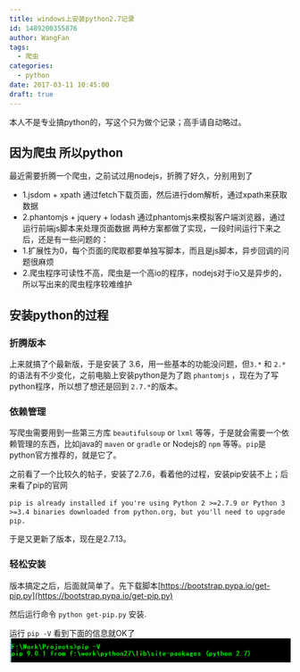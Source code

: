 ```yaml
---
title: windows上安装python2.7记录
id: 1489200355876
author: WangFan
tags:
  - 爬虫
categories:
  - python
date: 2017-03-11 10:45:00
draft: true
---
```

本人不是专业搞python的，写这个只为做个记录；高手请自动略过。
<!--more-->
## 因为爬虫 所以python
最近需要折腾一个爬虫，之前试过用nodejs，折腾了好久，分别用到了
- 1.jsdom + xpath 通过fetch下载页面，然后进行dom解析，通过xpath来获取数据
- 2.phantomjs + jquery + lodash 通过phantomjs来模拟客户端浏览器，通过运行前端js脚本来处理页面数据
两种方案都做了实现，一段时间运行下来之后，还是有一些问题的：
- 1.扩展性为0，每个页面的爬取都要单独写脚本，而且是js脚本，异步回调的问题很麻烦
- 2.爬虫程序可读性不高，爬虫是一个高io的程序，nodejs对于io又是异步的，所以写出来的爬虫程序较难维护

## 安装python的过程
### 折腾版本
上来就搞了个最新版，于是安装了 3.6，用一些基本的功能没问题，但`3.*` 和 `2.*` 的语法有不少变化，之前电脑上安装python是为了跑 `phantomjs` ，现在为了写python程序，所以想了想还是回到 `2.7.*`的版本。
### 依赖管理
写爬虫需要用到一些第三方库 `beautifulsoup` or `lxml` 等等，于是就会需要一个依赖管理的东西，比如java的 `maven` or `gradle` or Nodejs的 `npm` 等等。`pip`是python官方推荐的，就是它了。

之前看了一个比较久的帖子，安装了2.7.6，看着他的过程，安装pip安装不上；后来看了pip的官网
```
pip is already installed if you're using Python 2 >=2.7.9 or Python 3 >=3.4 binaries downloaded from python.org, but you'll need to upgrade pip.
```
于是又更新了版本，现在是2.7.13。

### 轻松安装
版本搞定之后，后面就简单了。先下载脚本[https://bootstrap.pypa.io/get-pip.py](https://bootstrap.pypa.io/get-pip.py)

然后运行命令 `python get-pip.py` 安装.

运行 ` pip -V ` 看到下面的信息就OK了
![pip -V](/snaps/pasted-1489201547724.png)